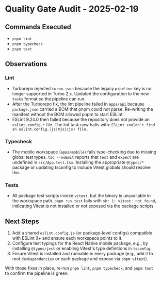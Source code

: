 # Quality Gate Audit - 2025-02-19

## Commands Executed
- `pnpm lint`
- `pnpm typecheck`
- `pnpm test`

## Observations
### Lint
- Turborepo rejected `turbo.json` because the legacy `pipeline` key is no longer supported in Turbo 2.x. Updated the configuration to the new `tasks` format so the pipeline can run.
- After the Turborepo fix, the lint pipeline failed in `apps/api` because `package.json` carried a BOM that pnpm could not parse. Re-writing the manifest without the BOM allowed pnpm to start ESLint.
- ESLint 9.24.0 then failed because the repository does not provide an `eslint.config.*` file. The lint task now halts with: `ESLint couldn't find an eslint.config.(js|mjs|cjs) file.`

### Typecheck
- The mobile workspace (`apps/mobile`) fails type-checking due to missing global test types. `tsc --noEmit` reports that `test` and `expect` are undefined in `src/App.test.tsx`. Installing the appropriate `@types/*` package or updating tsconfig to include Vitest globals should resolve this.

### Tests
- All package test scripts invoke `vitest`, but the binary is unavailable in the workspace path. `pnpm run test` fails with `sh: 1: vitest: not found`, indicating Vitest is not installed or not exposed via the package scripts.

## Next Steps
1. Add a shared `eslint.config.js` (or package-level configs) compatible with ESLint 9+ and ensure each workspace points to it.
2. Configure test typings for the React Native mobile package, e.g., by installing `@types/jest` or enabling Vitest's type definitions in `tsconfig`.
3. Ensure Vitest is installed and runnable in every package (e.g., add it to root `devDependencies` or each package and expose via `pnpm vitest`).

With those fixes in place, re-run `pnpm lint`, `pnpm typecheck`, and `pnpm test` to confirm the pipeline is green.